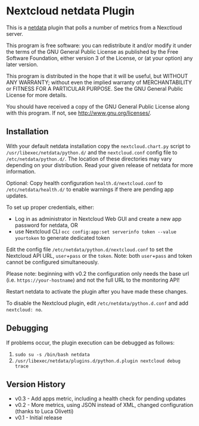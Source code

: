 # Nextcloud netdata Plugin

This is a [netdata](https://github.com/netdata/netdata/) plugin that polls
a number of metrics from a Nexctloud server.

This program is free software: you can redistribute it and/or modify
it under the terms of the GNU General Public License as published by
the Free Software Foundation, either version 3 of the License, or
(at your option) any later version.

This program is distributed in the hope that it will be useful,
but WITHOUT ANY WARRANTY; without even the implied warranty of
MERCHANTABILITY or FITNESS FOR A PARTICULAR PURPOSE.  See the
GNU General Public License for more details.

You should have received a copy of the GNU General Public License
along with this program.  If not, see http://www.gnu.org/licenses/.

## Installation

With your default netdata installation copy the `nextcloud.chart.py` script to
`/usr/libexec/netdata/python.d/` and the `nextcloud.conf` config file to
`/etc/netdata/python.d/`. The location of these directories may vary depending
on your distribution. Read your given release of netdata for more information.

Optional: Copy health configuration `health.d/nextcloud.conf` to `/etc/netdata/health.d/` to enable warnings if there are pending app updates.

To set up proper credentials, either:
- Log in as administrator in Nextcloud Web GUI and create a new app password for netdata, OR
- use Nextcloud CLI `occ config:app:set serverinfo token --value yourtoken` to generate dedicated token

Edit the config file `/etc/netdata/python.d/nextcloud.conf` to set the Nextcloud API URL,
`user`+`pass` or the `token`. Note: both `user`+`pass` and token cannot be configured simultaneously.

Please note: beginning with v0.2 the configuration only needs the base url (i.e. `https://your-hostname`)
and not the full URL to the monitoring API!

Restart netdata to activate the plugin after you have made these changes.

To disable the Nextcloud plugin, edit `/etc/netdata/python.d.conf` and add
`nextcloud: no`.

## Debugging

If problems occur, the plugin execution can be debugged as follows:

1. `sudo su -s /bin/bash netdata`
2. `/usr/libexec/netdata/plugins.d/python.d.plugin nextcloud debug trace`

## Version History

- v0.3 - Add apps metric, including a health check for pending updates
- v0.2 - More metrics, using JSON instead of XML, changed configuration (thanks to Luca Olivetti)
- v0.1 - Initial release
